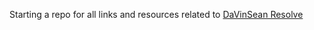 Starting a repo for all links and resources related to [DaVinSean Resolve](https://www.blackmagicdesign.com/event/davinciresolvedownload)